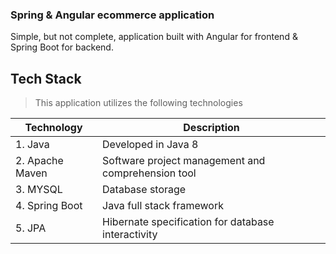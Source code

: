 ### Spring & Angular ecommerce application
 Simple, but not complete, application built with Angular for frontend & Spring Boot for backend.



## Tech Stack 
> This application utilizes the following technologies


| Technology   	      | Description    	                                                     |
|----	|-----------	                                                                       |
| 1. Java    	      |  Developed in Java 8  	                                         |
| 2. Apache Maven    	| Software project management and comprehension tool    	           |
| 3. MYSQL              | Database storage  	                                               |
| 4. Spring Boot   	| Java full stack framework  	                                         |
| 5. JPA   	            | Hibernate specification for database interactivity  	           |
 
